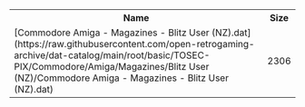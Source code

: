 <table>
<tr><th>Name</th><th>Size</th></tr>
<tr><td>
[Commodore Amiga - Magazines - Blitz User (NZ).dat](https://raw.githubusercontent.com/open-retrogaming-archive/dat-catalog/main/root/basic/TOSEC-PIX/Commodore/Amiga/Magazines/Blitz User (NZ)/Commodore Amiga - Magazines - Blitz User (NZ).dat)
</td><td>2306</td></tr>
</table>
